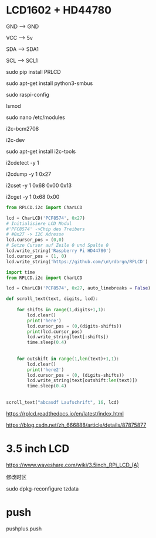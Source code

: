 # LCD1602 + HD44780

GND --> GND

VCC --> 5v

SDA --> SDA1

SCL  -->  SCL1



sudo pip install PRLCD

sudo apt-get install python3-smbus

sudo raspi-config

lsmod

sudo nano /etc/modules

i2c-bcm2708

i2c-dev

sudo apt-get install i2c-tools

i2cdetect -y 1

i2cdump -y 1 0x27

i2cset -y 1 0x68 0x00 0x13

i2cget -y 1 0x68 0x00




```python
from RPLCD.i2c import CharLCD

lcd = CharLCD('PCF8574', 0x27)            
# Initialisiere LCD Modul 
#'PFC8574' ->Chip des Treibers  
# #0x27 -> I2C Adresse 
lcd.cursor_pos = (0,0)                
# Setze Cursor auf Zeile 0 und Spalte 0
lcd.write_string('Raspberry Pi HD44780')
lcd.cursor_pos = (1, 0)
lcd.write_string('https://github.com/\n\rdbrgn/RPLCD')
```

```python
import time
from RPLCD.i2c import CharLCD

lcd = CharLCD('PCF8574', 0x27, auto_linebreaks = False)

def scroll_text(text, digits, lcd):
    
    for shifts in range(1,digits+1,1):
        lcd.clear()
        print('here')
        lcd.cursor_pos = (0,(digits-shifts))
        print(lcd.cursor_pos)
        lcd.write_string(text[:shifts])
        time.sleep(0.4)
               
        
    for outshift in range(1,len(text)+1,1):
        lcd.clear()
        print('here2')
        lcd.cursor_pos = (0, (digits-shifts))
        lcd.write_string(text[outshift:len(text)])
        time.sleep(0.4)
        
        
scroll_text("abcasdf Laufschrift", 16, lcd)
```

https://rplcd.readthedocs.io/en/latest/index.html

https://blog.csdn.net/zh_666888/article/details/87875877



# 3.5 inch LCD

https://www.waveshare.com/wiki/3.5inch_RPi_LCD_(A)



修改时区

sudo dpkg-reconfigure tzdata

# push

pushplus.push
